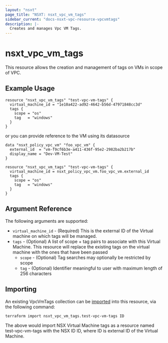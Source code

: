 ```yaml
---
layout: "nsxt"
page_title: "NSXT: nsxt_vpc_vm_tags"
sidebar_current: "docs-nsxt-vpc-resource-vpcvmtags"
description: |-
  Creates and manages Vpc VM Tags.
---
```


<!--
    Copyright 2023 VMware, Inc.
    SPDX-License-Identifier: Mozilla Public License 2.0
-->

# nsxt_vpc_vm_tags

This resource allows the creation and management of tags on VMs in scope of VPC.

## Example Usage

```hcl
resource "nsxt_vpc_vm_tags" "test-vpc-vm-tags" {
  virtual_machine_id = "1e10a422-ad92-4642-b56d-47971848cc3d"
  tags {
    scope = "os"
    tag   = "windows"
  }
}
```

or you can provide reference to the VM using its datasource

```hcl
data "nsxt_policy_vpc_vm" "foo_vpc_vm" {
  external_id  = "vm-f9cf6b3e-a411-436f-95e2-2982ba2b217b"
  display_name = "Dev-VM-Test"
}

resource "nsxt_vpc_vm_tags" "test-vpc-vm-tags" {
  virtual_machine_id = nsxt_policy_vpc_vm.foo_vpc_vm.external_id
  tags {
    scope = "os"
    tag   = "windows"
  }
}
```

## Argument Reference

The following arguments are supported:

* `virtual_machine_id` - (Required) This is the external ID of the Virtual machine on which tags will be managed.
* `tags` - (Optional) A list of scope + tag pairs to associate with this Virtual Machine. This resource will replace the existing
  tags on the virtual machine with the ones that have been passed
  * `scope` - (Optional) Tag searches may optionally be restricted by scope
  * `tag` - (Optional) Identifier meaningful to user with maximum length of 256 characters

## Importing

An existing VpcVmTags collection can be [imported][docs-import] into this resource, via the following command:

[docs-import]: https://www.terraform.io/cli/import

```
terraform import nsxt_vpc_vm_tags.test-vpc-vm-tags ID
```

The above would import NSX Virtual Machine tags as a resource named test-vpc-vm-tags with the NSX ID ID, where ID is external ID of the Virtual Machine.